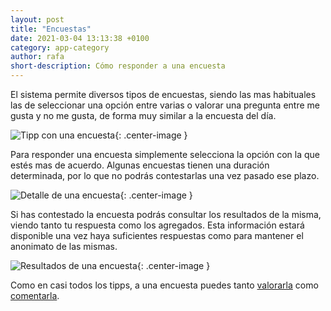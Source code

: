 ```yaml
---
layout: post
title: "Encuestas"
date: 2021-03-04 13:13:38 +0100
category: app-category
author: rafa
short-description: Cómo responder a una encuesta
---
```


El sistema permite diversos tipos de encuestas, siendo las mas habituales las de seleccionar una opción entre varias o valorar una pregunta entre me gusta y no me gusta, de forma muy similar a la encuesta del día.

![Tipp con una encuesta](/assets/survey_tipp.png "Tipp con una encuesta"){: .center-image }

Para responder una encuesta simplemente selecciona la opción con la que estés mas de acuerdo. Algunas encuestas tienen una duración determinada, por lo que no podrás contestarlas una vez pasado ese plazo.

![Detalle de una encuesta](/assets/survey_detail.png "Detalle de una encuesta"){: .center-image }

Si has contestado la encuesta podrás consultar los resultados de la misma, viendo tanto tu respuesta como los agregados. Esta información estará disponible una vez haya suficientes respuestas como para mantener el anonimato de las mismas.

![Resultados de una encuesta](/assets/survey_result.png "Resultados de una encuesta"){: .center-image }

Como en casi todos los tipps, a una encuesta puedes tanto [valorarla](rate) como [comentarla](comments).
